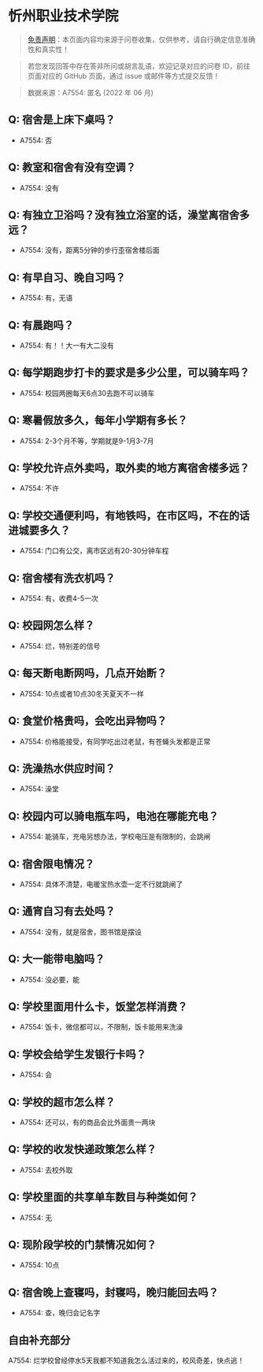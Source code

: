 # 忻州职业技术学院

> [免责声明](https://colleges.chat/#_3)：本页面内容均来源于问卷收集，仅供参考，请自行确定信息准确性和真实性！

> 若您发现回答中存在答非所问或胡言乱语，欢迎记录对应的问卷 ID，前往页面对应的 GitHub 页面，通过 issue 或邮件等方式提交反馈！

> 数据来源：A7554: 匿名 (2022 年 06 月)

## Q: 宿舍是上床下桌吗？

- A7554: 否

## Q: 教室和宿舍有没有空调？

- A7554: 没有

## Q: 有独立卫浴吗？没有独立浴室的话，澡堂离宿舍多远？

- A7554: 没有，距离5分钟的步行歪宿舍楼后面

## Q: 有早自习、晚自习吗？

- A7554: 有，无语

## Q: 有晨跑吗？

- A7554: 有！！大一有大二没有

## Q: 每学期跑步打卡的要求是多少公里，可以骑车吗？

- A7554: 校园两圈每天6点30去跑不可以骑车

## Q: 寒暑假放多久，每年小学期有多长？

- A7554: 2-3个月不等，学期就是9-1月3-7月

## Q: 学校允许点外卖吗，取外卖的地方离宿舍楼多远？

- A7554: 不许

## Q: 学校交通便利吗，有地铁吗，在市区吗，不在的话进城要多久？

- A7554: 门口有公交，离市区远有20-30分钟车程

## Q: 宿舍楼有洗衣机吗？

- A7554: 有，收费4-5一次

## Q: 校园网怎么样？

- A7554: 烂，特别差的信号

## Q: 每天断电断网吗，几点开始断？

- A7554: 10点或者10点30冬天夏天不一样

## Q: 食堂价格贵吗，会吃出异物吗？

- A7554: 价格能接受，有同学吃出过老鼠，有苍蝇头发都是正常

## Q: 洗澡热水供应时间？

- A7554: 澡堂

## Q: 校园内可以骑电瓶车吗，电池在哪能充电？

- A7554: 能骑车，充电另想办法，学校电压是有限制的，会跳闸

## Q: 宿舍限电情况？

- A7554: 具体不清楚，电暖宝热水壶一定不行就跳闸了

## Q: 通宵自习有去处吗？

- A7554: 没有，就是宿舍，图书馆是摆设

## Q: 大一能带电脑吗？

- A7554: 没必要，能

## Q: 学校里面用什么卡，饭堂怎样消费？

- A7554: 饭卡，微信都可以，不限制，饭卡能用来洗澡

## Q: 学校会给学生发银行卡吗？

- A7554: 会

## Q: 学校的超市怎么样？

- A7554: 还可以，有的商品会比外面贵一两块

## Q: 学校的收发快递政策怎么样？

- A7554: 去校外取

## Q: 学校里面的共享单车数目与种类如何？

- A7554: 无

## Q: 现阶段学校的门禁情况如何？

- A7554: 10点

## Q: 宿舍晚上查寝吗，封寝吗，晚归能回去吗？

- A7554: 查，晚归会记名字

## 自由补充部分

A7554: 烂学校曾经停水5天我都不知道我怎么活过来的，校风奇差，快点逃！